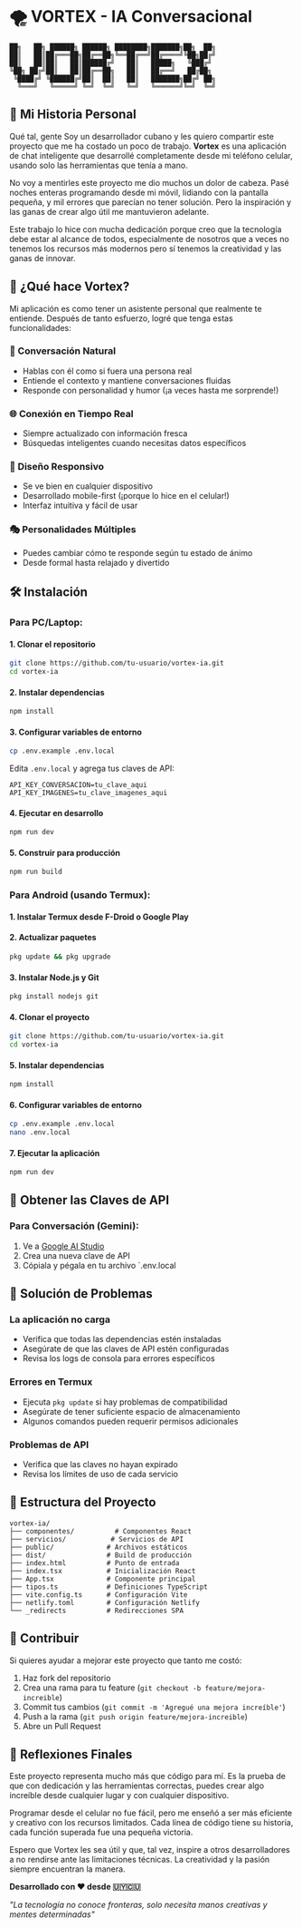 # 🌪️ VORTEX - IA Conversacional

```
██╗   ██╗ ██████╗ ██████╗ ████████╗███████╗██╗  ██╗
██║   ██║██╔═══██╗██╔══██╗╚══██╔══╝██╔════╝╚██╗██╔╝
██║   ██║██║   ██║██████╔╝   ██║   █████╗   ╚███╔╝ 
╚██╗ ██╔╝██║   ██║██╔══██╗   ██║   ██╔══╝   ██╔██╗ 
 ╚████╔╝ ╚██████╔╝██║  ██║   ██║   ███████╗██╔╝ ██╗
  ╚═══╝   ╚═════╝ ╚═╝  ╚═╝   ╚═╝   ╚══════╝╚═╝  ╚═╝
```

## 📱 Mi Historia Personal

Qué tal, gente Soy un desarrollador cubano y les quiero compartir este proyecto que me ha costado un poco de trabajo. **Vortex** es una aplicación de chat inteligente que desarrollé completamente desde mi teléfono celular, usando solo las herramientas que tenía a mano.

No voy a mentirles este proyecto me dio muchos un dolor de cabeza. Pasé noches enteras programando desde mi móvil, lidiando con la pantalla pequeña, y mil errores que parecían no tener solución. Pero la inspiración y las ganas de crear algo útil me mantuvieron adelante.

Este trabajo lo hice con mucha dedicación porque creo que la tecnología debe estar al alcance de todos, especialmente de nosotros que a veces no tenemos los recursos más modernos pero sí tenemos la creatividad y las ganas de innovar.

## 🚀 ¿Qué hace Vortex?

Mi aplicación es como tener un asistente personal que realmente te entiende. Después de tanto esfuerzo, logré que tenga estas funcionalidades:

### 💬 Conversación Natural
- Hablas con él como si fuera una persona real
- Entiende el contexto y mantiene conversaciones fluidas
- Responde con personalidad y humor (¡a veces hasta me sorprende!)

### 🌐 Conexión en Tiempo Real
- Siempre actualizado con información fresca
- Búsquedas inteligentes cuando necesitas datos específicos

### 📱 Diseño Responsivo
- Se ve bien en cualquier dispositivo
- Desarrollado mobile-first (¡porque lo hice en el celular!)
- Interfaz intuitiva y fácil de usar

### 🎭 Personalidades Múltiples
- Puedes cambiar cómo te responde según tu estado de ánimo
- Desde formal hasta relajado y divertido

## 🛠️ Instalación

### Para PC/Laptop:

#### 1. Clonar el repositorio
```bash
git clone https://github.com/tu-usuario/vortex-ia.git
cd vortex-ia
```

#### 2. Instalar dependencias
```bash
npm install
```

#### 3. Configurar variables de entorno
```bash
cp .env.example .env.local
```

Edita `.env.local` y agrega tus claves de API:
```
API_KEY_CONVERSACION=tu_clave_aqui
API_KEY_IMAGENES=tu_clave_imagenes_aqui
```

#### 4. Ejecutar en desarrollo
```bash
npm run dev
```

#### 5. Construir para producción
```bash
npm run build
```

### Para Android (usando Termux):

#### 1. Instalar Termux desde F-Droid o Google Play

#### 2. Actualizar paquetes
```bash
pkg update && pkg upgrade
```

#### 3. Instalar Node.js y Git
```bash
pkg install nodejs git
```

#### 4. Clonar el proyecto
```bash
git clone https://github.com/tu-usuario/vortex-ia.git
cd vortex-ia
```

#### 5. Instalar dependencias
```bash
npm install
```

#### 6. Configurar variables de entorno
```bash
cp .env.example .env.local
nano .env.local
```

#### 7. Ejecutar la aplicación
```bash
npm run dev
```

## 🔑 Obtener las Claves de API

### Para Conversación (Gemini):
1. Ve a [Google AI Studio](https://makersuite.google.com/app/apikey)
2. Crea una nueva clave de API
3. Cópiala y pégala en tu archivo `.env.local

## 🔧 Solución de Problemas

### La aplicación no carga
- Verifica que todas las dependencias estén instaladas
- Asegúrate de que las claves de API estén configuradas
- Revisa los logs de consola para errores específicos

### Errores en Termux
- Ejecuta `pkg update` si hay problemas de compatibilidad
- Asegúrate de tener suficiente espacio de almacenamiento
- Algunos comandos pueden requerir permisos adicionales

### Problemas de API
- Verifica que las claves no hayan expirado
- Revisa los límites de uso de cada servicio

## 📁 Estructura del Proyecto

```
vortex-ia/
├── componentes/          # Componentes React
├── servicios/           # Servicios de API
├── public/             # Archivos estáticos
├── dist/               # Build de producción
├── index.html          # Punto de entrada
├── index.tsx           # Inicialización React
├── App.tsx             # Componente principal
├── tipos.ts            # Definiciones TypeScript
├── vite.config.ts      # Configuración Vite
├── netlify.toml        # Configuración Netlify
└── _redirects          # Redirecciones SPA
```

## 🤝 Contribuir

Si quieres ayudar a mejorar este proyecto que tanto me costó:

1. Haz fork del repositorio
2. Crea una rama para tu feature (`git checkout -b feature/mejora-increible`)
3. Commit tus cambios (`git commit -m 'Agregué una mejora increíble'`)
4. Push a la rama (`git push origin feature/mejora-increible`)
5. Abre un Pull Request

## 📝 Reflexiones Finales

Este proyecto representa mucho más que código para mí. Es la prueba de que con dedicación y las herramientas correctas, puedes crear algo increíble desde cualquier lugar y con cualquier dispositivo. 

Programar desde el celular no fue fácil, pero me enseñó a ser más eficiente y creativo con los recursos limitados. Cada línea de código tiene su historia, cada función superada fue una pequeña victoria.

Espero que Vortex les sea útil y que, tal vez, inspire a otros desarrolladores a no rendirse ante las limitaciones técnicas. La creatividad y la pasión siempre encuentran la manera.

**Desarrollado con ❤️ desde 🇺🇾🇨🇺**

*"La tecnología no conoce fronteras, solo necesita manos creativas y mentes determinadas"*
